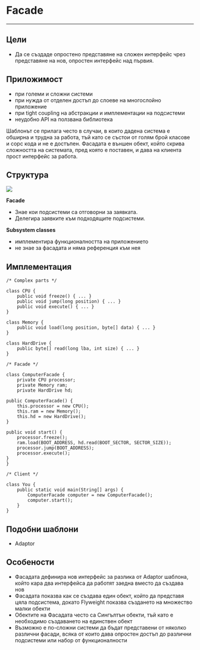 # Facade #
----------

## Цели ##
- Да се създаде опростено представяне на сложен интерфейс чрез представяне на нов, опростен интерфейс над първия. 


## Приложимост ##

- при големи и сложни системи
- при нужда от отделен достъп до слоеве на многослойно приложение
- при tight coupling на абстракции и имплементации на подсистеми
- неудобно API на ползвана библиотека

Шаблонът се прилага често в случаи, в които дадена система е обширна и трудна за работа, тъй като се състои от голям брой класове и сорс кода и не е достъпен. Фасадата е външен обект, който скрива сложността на системата, пред която е поставен, и дава на клиента прост интерфейс за работа.




## Структура ##
![](http://www.dofactory.com/images/diagrams/net/facade.gif)

**Facade**

- Знае кои подсистеми са отговорни за заявката.
- Делегира заявките към подходящите подсистеми.

**Subsystem classes**

- имплементира функционалността на приложението
- не знае за фасадата и няма референция към нея


## Имплементация

	/* Complex parts */
	
	class CPU {
	    public void freeze() { ... }
	    public void jump(long position) { ... }
	    public void execute() { ... }
	}
	
	class Memory {
	    public void load(long position, byte[] data) { ... }
	}
	
	class HardDrive {
	    public byte[] read(long lba, int size) { ... }
	}
	
	/* Facade */
	
	class ComputerFacade {
	    private CPU processor;
	    private Memory ram;
	    private HardDrive hd;

    public ComputerFacade() {
        this.processor = new CPU();
        this.ram = new Memory();
        this.hd = new HardDrive();
    }

    public void start() {
        processor.freeze();
        ram.load(BOOT_ADDRESS, hd.read(BOOT_SECTOR, SECTOR_SIZE));
        processor.jump(BOOT_ADDRESS);
        processor.execute();
    }
	}
	
	/* Client */
	
	class You {
	    public static void main(String[] args) {
	        ComputerFacade computer = new ComputerFacade();
	        computer.start();
	    }
	}

## Подобни шаблони ##
- Adaptor

## Особености ##
- Фасадата дефинира нов интерфейс за разлика от Adaptor шаблона, който кара два интерфейса да работят заедна вместо да създава нов
- Фасадата показва как се създава един обект, който да представя цяла подсистема, докато Flyweight показва създането на множество малки обекти
- Обектите на Фасадата често са Сингълтън обекти, тъй като е необходимо създаването на единствен обект
- Възможно е по-сложни системи да бъдат представени от няколко различни фасади, всяка от които дава опростен достъп до различни подсистеми или набор от функционалности





